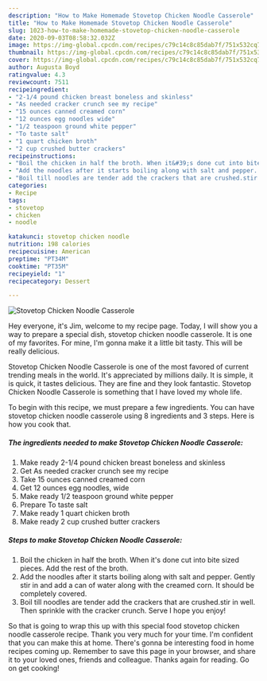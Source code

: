 ```yaml
---
description: "How to Make Homemade Stovetop Chicken Noodle Casserole"
title: "How to Make Homemade Stovetop Chicken Noodle Casserole"
slug: 1023-how-to-make-homemade-stovetop-chicken-noodle-casserole
date: 2020-09-03T08:58:32.032Z
image: https://img-global.cpcdn.com/recipes/c79c14c8c85dab7f/751x532cq70/stovetop-chicken-noodle-casserole-recipe-main-photo.jpg
thumbnail: https://img-global.cpcdn.com/recipes/c79c14c8c85dab7f/751x532cq70/stovetop-chicken-noodle-casserole-recipe-main-photo.jpg
cover: https://img-global.cpcdn.com/recipes/c79c14c8c85dab7f/751x532cq70/stovetop-chicken-noodle-casserole-recipe-main-photo.jpg
author: Augusta Boyd
ratingvalue: 4.3
reviewcount: 7511
recipeingredient:
- "2-1/4 pound chicken breast boneless and skinless"
- "As needed cracker crunch see my recipe"
- "15 ounces canned creamed corn"
- "12 ounces egg noodles wide"
- "1/2 teaspoon ground white pepper"
- "To taste salt"
- "1 quart chicken broth"
- "2 cup crushed butter crackers"
recipeinstructions:
- "Boil the chicken in half the broth. When it&#39;s done cut into bite sized pieces. Add the rest of the broth."
- "Add the noodles after it starts boiling along with salt and pepper. Gently stir in and add a can of water along with the creamed corn. It should be completely covered."
- "Boil till noodles are tender add the crackers that are crushed.stir in well. Then sprinkle with the cracker crunch. Serve I hope you enjoy!"
categories:
- Recipe
tags:
- stovetop
- chicken
- noodle

katakunci: stovetop chicken noodle 
nutrition: 198 calories
recipecuisine: American
preptime: "PT34M"
cooktime: "PT35M"
recipeyield: "1"
recipecategory: Dessert

---
```



![Stovetop Chicken Noodle Casserole](https://img-global.cpcdn.com/recipes/c79c14c8c85dab7f/751x532cq70/stovetop-chicken-noodle-casserole-recipe-main-photo.jpg)

Hey everyone, it's Jim, welcome to my recipe page. Today, I will show you a way to prepare a special dish, stovetop chicken noodle casserole. It is one of my favorites. For mine, I'm gonna make it a little bit tasty. This will be really delicious.



Stovetop Chicken Noodle Casserole is one of the most favored of current trending meals in the world. It's appreciated by millions daily. It is simple, it is quick, it tastes delicious. They are fine and they look fantastic. Stovetop Chicken Noodle Casserole is something that I have loved my whole life.


To begin with this recipe, we must prepare a few ingredients. You can have stovetop chicken noodle casserole using 8 ingredients and 3 steps. Here is how you cook that.

<!--inarticleads1-->

##### The ingredients needed to make Stovetop Chicken Noodle Casserole:

1. Make ready 2-1/4 pound chicken breast boneless and skinless
1. Get As needed cracker crunch see my recipe
1. Take 15 ounces canned creamed corn
1. Get 12 ounces egg noodles, wide
1. Make ready 1/2 teaspoon ground white pepper
1. Prepare To taste salt
1. Make ready 1 quart chicken broth
1. Make ready 2 cup crushed butter crackers




<!--inarticleads2-->

##### Steps to make Stovetop Chicken Noodle Casserole:

1. Boil the chicken in half the broth. When it&#39;s done cut into bite sized pieces. Add the rest of the broth.
1. Add the noodles after it starts boiling along with salt and pepper. Gently stir in and add a can of water along with the creamed corn. It should be completely covered.
1. Boil till noodles are tender add the crackers that are crushed.stir in well. Then sprinkle with the cracker crunch. Serve I hope you enjoy!




So that is going to wrap this up with this special food stovetop chicken noodle casserole recipe. Thank you very much for your time. I'm confident that you can make this at home. There's gonna be interesting food in home recipes coming up. Remember to save this page in your browser, and share it to your loved ones, friends and colleague. Thanks again for reading. Go on get cooking!
